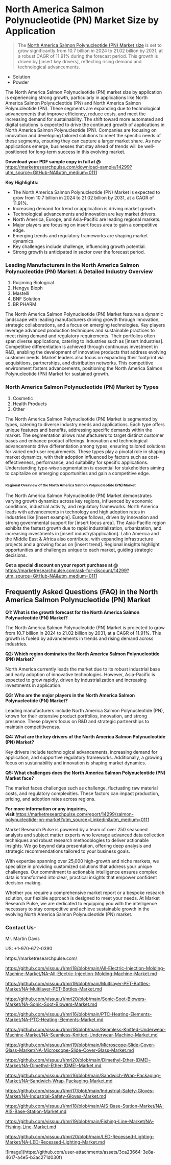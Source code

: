 <h1>North America Salmon Polynucleotide (PN) Market&nbsp;Size by Application</h1><blockquote><p>The <a href="https://marketresearchpulse.com/download-sample/14299?utm_source=GitHub-NA&amp;utm_medium=0111">North America Salmon Polynucleotide (PN) Market size</a> is set to grow significantly from 10.7 billion in 2024 to 21.02 billion by 2031, at a robust CAGR of 11.91% during the forecast period. This growth is driven by [insert key drivers], reflecting rising demand and technological advancements.</p></blockquote><ul><li>Solution<li> Powder</li></ul><p>The North America Salmon Polynucleotide (PN) market size by application is experiencing strong growth, particularly in applications like North America Salmon Polynucleotide (PN) and North America Salmon Polynucleotide (PN). These segments are expanding due to technological advancements that improve efficiency, reduce costs, and meet the increasing demand for sustainability. The shift toward more automated and digital solutions is expected to drive the continued growth of applications in North America Salmon Polynucleotide (PN). Companies are focusing on innovation and developing tailored solutions to meet the specific needs of these segments, ensuring they can capture a larger market share. As new applications emerge, businesses that stay ahead of trends will be well-positioned for long-term success in this evolving market.</p><p><strong>Download your PDF sample copy in full at @ </strong><a href="https://marketresearchpulse.com/download-sample/14299?utm_source=GitHub-NA&amp;utm_medium=0111">https://marketresearchpulse.com/download-sample/14299?utm_source=GitHub-NA&amp;utm_medium=0111</a></p><p><strong>Key Highlights: </strong></p><ul><li>The North America Salmon Polynucleotide (PN) Market is expected to grow from 10.7 billion in 2024 to 21.02 billion by 2031, at a CAGR of 11.91%.</li><li>Increasing demand for trend or application is driving market growth.</li><li>Technological advancements and innovation are key market drivers.</li><li>North America, Europe, and Asia-Pacific are leading regional markets.</li><li>Major players are focusing on insert focus area to gain a competitive edge.</li><li>Emerging trends and regulatory frameworks are shaping market dynamics.</li><li>Key challenges include challenge, influencing growth potential.</li><li>Strong growth is anticipated in sector over the forecast period.</li></ul><h3>Leading Manufacturers in the North America Salmon Polynucleotide (PN) Market: A Detailed Industry Overview</h3><ol><li>Ruijiming Biological</li><li>Hengyu Bioph</li><li>Mastelli</li><li>BNF Solution</li><li>BR PHARM</li></ol><div class="flex max-w-full flex-col flex-grow"><div class="min-h-8 text-message flex w-full flex-col items-end gap-2 whitespace-normal break-words [.text-message+&amp;]:mt-5" dir="auto" data-message-author-role="assistant" data-message-id="fd8432e4-4910-450d-b182-61b7bfb0a01f" data-message-model-slug="gpt-4o"><div class="flex w-full flex-col gap-1 empty:hidden first:pt-[3px]"><div class="markdown prose w-full break-words dark:prose-invert light"><p>The North America Salmon Polynucleotide (PN) Market features a dynamic landscape with leading manufacturers driving growth through innovation, strategic collaborations, and a focus on emerging technologies. Key players leverage advanced production techniques and sustainable practices to meet rising demand and regulatory requirements. Their portfolios often span diverse applications, catering to industries such as [insert industries]. Competitive differentiation is achieved through continuous investment in R&amp;D, enabling the development of innovative products that address evolving customer needs. Market leaders also focus on expanding their footprint via acquisitions, partnerships, and distribution networks. This competitive environment fosters advancements, positioning the North America Salmon Polynucleotide (PN) Market for sustained growth.</p></div></div></div></div><h3>North America Salmon Polynucleotide (PN) Market by Types</h3><ol><li>Cosmetic<li> Health Products<li> Other</li></ol><div class="flex max-w-full flex-col flex-grow"><div class="min-h-8 text-message flex w-full flex-col items-end gap-2 whitespace-normal break-words [.text-message+&amp;]:mt-5" dir="auto" data-message-author-role="assistant" data-message-id="084470be-0bb7-4664-bddf-5156b4f41249" data-message-model-slug="gpt-4o-mini"><div class="flex w-full flex-col gap-1 empty:hidden first:pt-[3px]"><div class="markdown prose w-full break-words dark:prose-invert light"><p>The North America Salmon Polynucleotide (PN) Market is segmented by types, catering to diverse industry needs and applications. Each type offers unique features and benefits, addressing specific demands within the market. The segmentation allows manufacturers to target distinct customer bases and enhance product offerings. Innovation and technological advancements drive differentiation among types, ensuring tailored solutions for varied end-user requirements. These types play a pivotal role in shaping market dynamics, with their adoption influenced by factors such as cost-effectiveness, performance, and suitability for specific applications. Understanding type-wise segmentation is essential for stakeholders aiming to capitalize on emerging opportunities and gain a competitive edge.</p></div></div></div></div><h3><span style="font-size: 11px;">Regional Overview of the North America Salmon Polynucleotide (PN) Market</span></h3><div class="flex max-w-full flex-col flex-grow"><div class="min-h-8 text-message flex w-full flex-col items-end gap-2 whitespace-normal break-words [.text-message+&amp;]:mt-5" dir="auto" data-message-author-role="assistant" data-message-id="e9038762-ce64-4e30-91c9-9bd413514231" data-message-model-slug="gpt-4o-mini"><div class="flex w-full flex-col gap-1 empty:hidden first:pt-[3px]"><div class="markdown prose w-full break-words dark:prose-invert light"><p>The North America Salmon Polynucleotide (PN) Market demonstrates varying growth dynamics across key regions, influenced by economic conditions, industrial activity, and regulatory frameworks. North America leads with advancements in technology and high adoption rates in industries like [insert example]. Europe follows, driven by innovation and strong governmental support for [insert focus area]. The Asia-Pacific region exhibits the fastest growth due to rapid industrialization, urbanization, and increasing investments in [insert industry/application]. Latin America and the Middle East &amp; Africa also contribute, with expanding infrastructure projects and a growing focus on [insert trend]. Regional insights highlight opportunities and challenges unique to each market, guiding strategic decisions.</p></div></div></div></div><p><strong>Get a special discount on your report purchase at @ </strong><a href="https://marketresearchpulse.com/ask-for-discount/14299?utm_source=GitHub-NA&amp;utm_medium=0111">https://marketresearchpulse.com/ask-for-discount/14299?utm_source=GitHub-NA&amp;utm_medium=0111</a></p><h2>Frequently Asked Questions (FAQ) in the North America Salmon Polynucleotide (PN) Market</h2><p><strong>Q1: What is the growth forecast for the North America Salmon Polynucleotide (PN) Market?</strong></p><p>The North America Salmon Polynucleotide (PN) Market is projected to grow from 10.7 billion in 2024 to 21.02 billion by 2031, at a CAGR of 11.91%. This growth is fueled by advancements in trends and rising demand across industries.</p><p><strong>Q2: Which region dominates the North America Salmon Polynucleotide (PN) Market?</strong></p><p>North America currently leads the market due to its robust industrial base and early adoption of innovative technologies. However, Asia-Pacific is expected to grow rapidly, driven by industrialization and increasing investments in application.</p><p><strong>Q3: Who are the major players in the North America Salmon Polynucleotide (PN) Market?</strong></p><p>Leading manufacturers include North America Salmon Polynucleotide (PN), known for their extensive product portfolios, innovation, and strong presence. These players focus on R&amp;D and strategic partnerships to maintain competitiveness.</p><p><strong>Q4: What are the key drivers of the North America Salmon Polynucleotide (PN) Market?</strong></p><p>Key drivers include technological advancements, increasing demand for application, and supportive regulatory frameworks. Additionally, a growing focus on sustainability and innovation is shaping market dynamics.</p><p><strong>Q5: What challenges does the North America Salmon Polynucleotide (PN) Market face?</strong></p><p>The market faces challenges such as challenge, fluctuating raw material costs, and regulatory complexities. These factors can impact production, pricing, and adoption rates across regions.</p><p><strong>For more information or any inquiries, visit&nbsp;</strong><a href="https://marketresearchpulse.com/report/14299/salmon-polynucleotide-pn-market?utm_source=Linkedin&utm_medium=0111">https://marketresearchpulse.com/report/14299/salmon-polynucleotide-pn-market?utm_source=Linkedin&utm_medium=0111</a></p><p>Market Research Pulse is powered by a team of over 250 seasoned analysts and subject matter experts who leverage advanced data collection techniques and robust research methodologies to deliver actionable insights. We go beyond data presentation, offering deep analysis and strategic recommendations tailored to your business goals.</p><p>With expertise spanning over 25,000 high-growth and niche markets, we specialize in providing customized solutions that address your unique challenges. Our commitment to actionable intelligence ensures complex data is transformed into clear, practical insights that empower confident decision-making.</p><p>Whether you require a comprehensive market report or a bespoke research solution, our flexible approach is designed to meet your needs. At Market Research Pulse, we are dedicated to equipping you with the intelligence necessary to stay competitive and achieve sustainable growth in the evolving North America Salmon Polynucleotide (PN) market.</p><h3><strong>Contact Us-</strong></h3><p>Mr. Martin Davis</p><p>US: +1-970-672-0390</p><p>https://marketresearchpulse.com/</p><p><a href="https://github.com/vissuuu1/mri18/blob/main/All-Electric-Injection-Molding-Machine-Market/NA-All-Electric-Injection-Molding-Machine-Market.md">https://github.com/vissuuu1/mri18/blob/main/All-Electric-Injection-Molding-Machine-Market/NA-All-Electric-Injection-Molding-Machine-Market.md</a></p><p><a href="https://github.com/vissuuu1/mri19/blob/main/Multilayer-PET-Bottles-Market/NA-Multilayer-PET-Bottles-Market.md">https://github.com/vissuuu1/mri19/blob/main/Multilayer-PET-Bottles-Market/NA-Multilayer-PET-Bottles-Market.md</a></p><p><a href="https://github.com/vissuuu1/mri20/blob/main/Sonic-Soot-Blowers-Market/NA-Sonic-Soot-Blowers-Market.md">https://github.com/vissuuu1/mri20/blob/main/Sonic-Soot-Blowers-Market/NA-Sonic-Soot-Blowers-Market.md</a></p><p><a href="https://github.com/vissuuu1/mri16/blob/main/PTC-Heating-Elements-Market/NA-PTC-Heating-Elements-Market.md">https://github.com/vissuuu1/mri16/blob/main/PTC-Heating-Elements-Market/NA-PTC-Heating-Elements-Market.md</a></p><p><a href="https://github.com/vissuuu1/mri18/blob/main/Seamless-Knitted-Underwear-Machine-Market/NA-Seamless-Knitted-Underwear-Machine-Market.md">https://github.com/vissuuu1/mri18/blob/main/Seamless-Knitted-Underwear-Machine-Market/NA-Seamless-Knitted-Underwear-Machine-Market.md</a></p><p><a href="https://github.com/vissuuu1/mri19/blob/main/Microscope-Slide-Cover-Glass-Market/NA-Microscope-Slide-Cover-Glass-Market.md">https://github.com/vissuuu1/mri19/blob/main/Microscope-Slide-Cover-Glass-Market/NA-Microscope-Slide-Cover-Glass-Market.md</a></p><p><a href="https://github.com/vissuuu1/mri20/blob/main/Dimethyl-Ether-(DME)-Market/NA-Dimethyl-Ether-(DME)-Market.md">https://github.com/vissuuu1/mri20/blob/main/Dimethyl-Ether-(DME)-Market/NA-Dimethyl-Ether-(DME)-Market.md</a></p><p><a href="https://github.com/vissuuu1/mri16/blob/main/Sandwich-Wrap-Packaging-Market/NA-Sandwich-Wrap-Packaging-Market.md">https://github.com/vissuuu1/mri16/blob/main/Sandwich-Wrap-Packaging-Market/NA-Sandwich-Wrap-Packaging-Market.md</a></p><p><a href="https://github.com/vissuuu1/mri17/blob/main/Industrial-Safety-Gloves-Market/NA-Industrial-Safety-Gloves-Market.md">https://github.com/vissuuu1/mri17/blob/main/Industrial-Safety-Gloves-Market/NA-Industrial-Safety-Gloves-Market.md</a></p><p><a href="https://github.com/vissuuu1/mri18/blob/main/AIS-Base-Station-Market/NA-AIS-Base-Station-Market.md">https://github.com/vissuuu1/mri18/blob/main/AIS-Base-Station-Market/NA-AIS-Base-Station-Market.md</a></p><p><a href="https://github.com/vissuuu1/mri19/blob/main/Fishing-Line-Market/NA-Fishing-Line-Market.md">https://github.com/vissuuu1/mri19/blob/main/Fishing-Line-Market/NA-Fishing-Line-Market.md</a></p><p><a href="https://github.com/vissuuu1/mri20/blob/main/LED-Recessed-Lighting-Market/NA-LED-Recessed-Lighting-Market.md">https://github.com/vissuuu1/mri20/blob/main/LED-Recessed-Lighting-Market/NA-LED-Recessed-Lighting-Market.md</a></p>
![image](https://github.com/user-attachments/assets/3ca23664-3e8a-4617-a4e5-b3ac271d030f)
